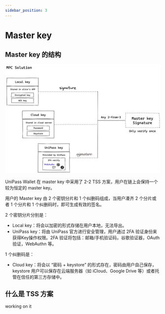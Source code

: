 ```yaml
---
sidebar_position: 3
---
```


# Master key

## Master key 的结构

![master-key-sign.png](./img/master-key-sign.png)

UniPass Wallet 在 master key 中采用了 2-2 TSS 方案，用户在链上会保持一个较为恒定的 master key。

用户的 Master key 由 2 个密钥分片和 1 个纠删码组成，当用户凑齐 2 个分片或者 1 个分片和 1 个纠删码时，即可生成有效的签名。

2 个密钥分片分别是：

- Local key：将会以加密的形式存储在用户本地，无法导出。
- UniPass key：将由 UniPass 官方进行安全管理，用户通过 2FA 验证身份来获得Key操作权限。2FA 验证将包括：邮箱/手机验证码，谷歌验证器，OAuth 验证，WebAuthn 等。

1 个纠删码是：

- Cloud key：将会以 “密码 + keystore” 的形式存在，密码由用户自己保存，keystore 用户可以保存在云端服务器（如 iCloud、Google Drive 等）或者托管在信任的第三方存储中。

## 什么是 TSS 方案

working on it